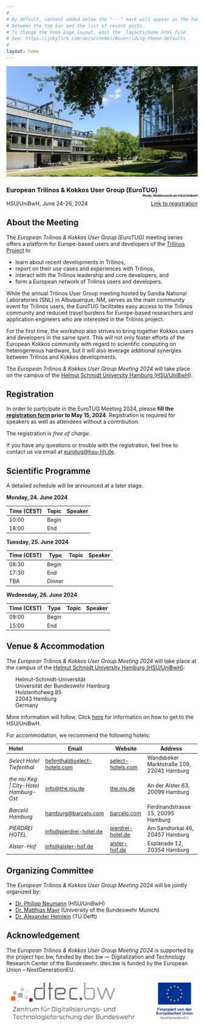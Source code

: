 ```yaml
---
#
# By default, content added below the "---" mark will appear in the home page
# between the top bar and the list of recent posts.
# To change the home page layout, edit the _layouts/home.html file.
# See: https://jekyllrb.com/docs/themes/#overriding-theme-defaults
#
layout: home
---
```


<div class="container">
  <img class="cropped-image none-image" src="assets/img/hsu.jpg" alt="H1 and M1 building of the HSU/UniBwH"/>
  <div class="text-block delft">
    <h3>European Trilinos & Kokkos User Group (EuroTUG)<span style="float:right;font-size:0.5em">Photo: Medienzentrum HSU/UniBwH</span></h3>
    <p>HSU/UniBwH, June 24-26, 2024<span style="float:right;"><a href="https://eurotug.hpc.hsu-hh.de/?r=eurotug24" target="_blank">Link to registration</a></span></p>
  </div>
</div>

## About the Meeting

The _European Trilinos & Kokkos User Group (EuroTUG)_ meeting series offers a platform for Europe-based users and developers
of the [Trilinos Project](https://trilinos.github.io) to

- learn about recent developments in Trilinos,
- report on their use cases and experiences with Trilinos,
- interact with the Trilinos leadership and core developers, and
- form a European network of Trilinos users and developers.

While the annual Trilinos User Group meeting hosted by Sandia National Laboratories (SNL) in Albuquerque, NM, serves as the main community event for Trilinos users, the EuroTUG facilitates easy access to the Trilinos community and reduced travel burdens for Europe-based researchers and application engineers who are interested in the Trilinos project.

For the first time, the workshop also strives to bring together Kokkos users and developers in the same spirit. This will not only foster efforts of the European Kokkos community with regard to scientific computing on heterogeneous hardware, but it will also leverage additional synergies between Trilinos and Kokkos developments.

The *European Trilinos & Kokkos User Group Meeting 2024* will take place on the campus of the [Helmut Schmidt University Hamburg (HSU/UniBwH)](http://www.hsu-hh.de/en/). 

## Registration

In order to participate in the EuroTUG Meeting 2024, please **fill the <a href="https://eurotug.hpc.hsu-hh.de/?r=eurotug24" target="_blank">registration form</a> prior to May 15, 2024**. Registration is required for speakers as well as attendees without a contribution.

The registration is *free of charge*.

If you have any questions or trouble with the registration, feel free to contact us via email at [eurotug@hsu-hh.de](mailto:eurotug@hsu-hh.de).

## Scientific Programme

A detailed schedule will be announced at a later stage.

**Monday, 24. June 2024**

| Time (CEST) | Topic | Speaker |
| ----------- | ----------- | ----------- |
| 10:00 | Begin | |
| 18:00 | End | |

**Tuesday, 25. June 2024**

| Time (CEST) | Type | Topic | Speaker |
| ----------- | ----------- | ----------- | ----------- |
| 08:30 | Begin | |
| 17:30 | End | |
| TBA | Dinner | |

**Wednesday, 26. June 2024**

| Time (CEST) | Type | Topic | Speaker |
| ----------- | ----------- | ----------- | ----------- |
| 09:00 | Begin | | |
| 15:00 | End | | |

## Venue & Accommodation

The *European Trilinos & Kokkos User Group Meeting 2024* will take place at the campus of the [Helmut Schmidt University Hamburg (HSU/UniBwH)](http://www.hsu-hh.de/en/):

&nbsp;&nbsp;&nbsp;&nbsp;&nbsp;&nbsp;Helmut-Schmidt-Universität <br>
&nbsp;&nbsp;&nbsp;&nbsp;&nbsp;&nbsp;Universität der Bundeswehr Hamburg <br>
&nbsp;&nbsp;&nbsp;&nbsp;&nbsp;&nbsp;Holstenhofweg 85 <br>
&nbsp;&nbsp;&nbsp;&nbsp;&nbsp;&nbsp;22043 Hamburg <br>
&nbsp;&nbsp;&nbsp;&nbsp;&nbsp;&nbsp;Germany <br>

More information will follow. Click <a href="https://www.hsu-hh.de/en/university/directions" target="_blank">here</a> for information on how to get to the HSU/UniBwH.

For accommodation, we recommend the following hotels:

| Hotel                          | Email                                                        | Website                                                | Address                              |
| :----------------------------- | ------------------------------------------------------------ | ------------------------------------------------------ | ------------------------------------ |
| *Select Hotel Tiefenthal* | [tiefenthal@select-hotels.com](mailto:tiefenthal@select-hotels.com) | [select-hotels.com](https://www.select-hotels.com/en/select-hotel-tiefenthal) | Wandsbeker Marktstraße 109, 22041 Hamburg       |
| *the niu Keg \| City-Hotel Hamburg-Ost*    | [info@the.niu.de](mailto:info@the.niu.de)            | [the.niu.de](https://the.niu.de/en/hotels/germany/hamburg/the-niu-keg)         | An der Alster 63, 20099 Hamburg         |
| *Barceló Hamburg*             | [hamburg@barcelo.com](mailto:hamburg@barcelo.com)      | [barcelo.com](https://www.barcelo.com/en-ie/barcelo-hamburg/)     | Ferdinandstrasse 15, 20095 Hamburg         |
| *PIERDREI HOTEL*         | [info@pierdrei-hotel.de](mailto:info@pierdrei-hotel.de)        | [pierdrei-hotel.de](https://www.pierdrei-hotel.de/en/home)  | Am Sandtorkai 46, 20457 Hamburg  |
| *Alster-Hof*             | [info@alster-hof.de](mailto:info@alster-hof.de) | [alster-hof.de](https://www.alster-hof.de/?lang=en)            | Esplanade 12, 20354 Hamburg |


## Organizing Committee

The *European Trilinos & Kokkos User Group Meeting 2024* will be jointly organized by:

- [Dr. Philipp Neumann](https://www.hsu-hh.de/hpc/philipp-neumann/) (HSU/UniBwH)
- [Dr. Matthias Mayr](https://mayrmt.github.io) (University of the Bundeswehr Munich)
- [Dr. Alexander Heinlein](https://searhein.github.io) (TU Delft)

## Acknowledgement

The *European Trilinos & Kokkos User Group Meeting 2024* is supported by the project hpc.bw, funded by dtec.bw — Digitalization and Technology Research Center of the Bundeswehr. dtec.bw is funded by the European Union – NextGenerationEU.

<img class="none-image" src="assets/img/dtec.bw_EU-Foederhinweis_RGB_vertikal-1024x241.png" alt="dtec.bw is funded by the European Union – NextGenerationEU."/>